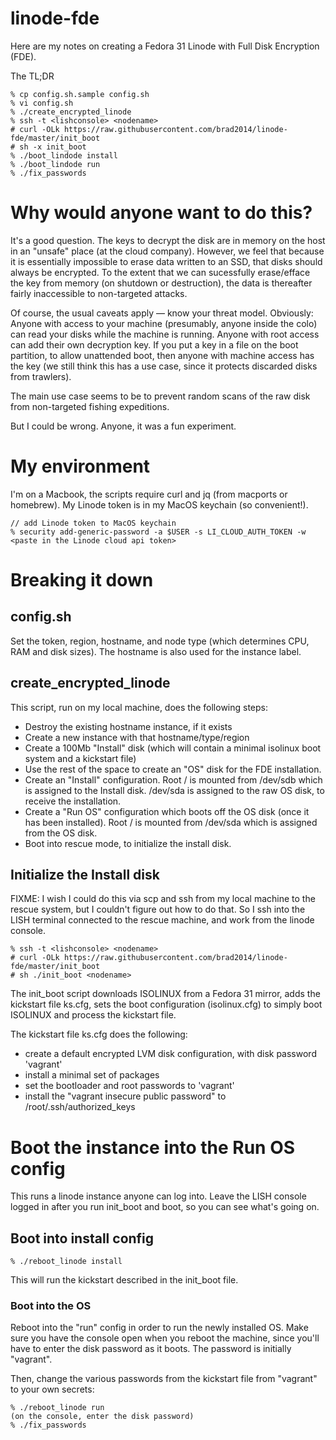 # linode-fde

Here are my notes on creating a Fedora 31 Linode with Full Disk Encryption (FDE).

The TL;DR

```
% cp config.sh.sample config.sh
% vi config.sh
% ./create_encrypted_linode
% ssh -t <lishconsole> <nodename>
# curl -OLk https://raw.githubusercontent.com/brad2014/linode-fde/master/init_boot
# sh -x init_boot
% ./boot_lindode install
% ./boot_lindode run
% ./fix_passwords
```

# Why would anyone want to do this?

It's a good question. The keys to decrypt the disk are in memory
on the host in an "unsafe" place (at the cloud company).  However,
we feel that because it is essentially impossible to erase data
written to an SSD, that disks should always be encrypted.  To the
extent that we can sucessfully erase/efface the key from memory (on
shutdown or destruction), the data is thereafter fairly inaccessible
to non-targeted attacks.

Of course, the usual caveats apply — know your threat model.
Obviously: Anyone with access to your machine (presumably, anyone
inside the colo) can read your disks while the machine is running.
Anyone with root access can add their own decryption key.  If you
put a key in a file on the boot partition, to allow unattended boot,
then anyone with machine access has the key (we still think this
has a use case, since it protects discarded disks from trawlers).

The main use case seems to be to prevent random scans of the raw
disk from non-targeted fishing expeditions.

But I could be wrong.  Anyone, it was a fun experiment.

# My environment

I'm on a Macbook, the scripts require curl and jq (from macports or homebrew).
My Linode token is in my MacOS keychain (so convenient!).

```
// add Linode token to MacOS keychain
% security add-generic-password -a $USER -s LI_CLOUD_AUTH_TOKEN -w
<paste in the Linode cloud api token>
```

# Breaking it down

## config.sh

Set the token, region, hostname, and node type (which determines CPU, RAM and disk sizes).  The hostname is also used for the instance label.

## create_encrypted_linode

This script, run on my local machine, does the following steps:

- Destroy the existing hostname instance, if it exists
- Create a new instance with that hostname/type/region
- Create a 100Mb "Install" disk (which will contain a minimal isolinux boot system and a kickstart file)
- Use the rest of the space to create an "OS" disk for the FDE installation.
- Create an "Install" configuration. Root / is mounted from /dev/sdb which is assigned to the Install disk. /dev/sda is assigned to the raw OS disk, to receive the installation.
- Create a "Run OS" configuration which boots off the OS disk (once it has been installed). Root / is mounted from /dev/sda which is assigned from the OS disk.
- Boot into rescue mode, to initialize the install disk.

## Initialize the Install disk

FIXME: I wish I could do this via scp and ssh from my local machine to the rescue system, but I couldn't figure out how to do that.  So I ssh into the LISH terminal connected to the rescue machine, and work from the linode console.

```
% ssh -t <lishconsole> <nodename>
# curl -OLk https://raw.githubusercontent.com/brad2014/linode-fde/master/init_boot
# sh ./init_boot <nodename>
```

The init_boot script downloads ISOLINUX from a Fedora 31 mirror,
adds the kickstart file ks.cfg, sets the boot configuration (isolinux.cfg) to simply boot ISOLINUX and process the kickstart file.  

The kickstart file ks.cfg does the following:

- create a default encrypted LVM disk configuration, with disk password 'vagrant'
- install a minimal set of packages
- set the bootloader and root passwords to 'vagrant' 
- install the "vagrant insecure public password" to /root/.ssh/authorized_keys

# Boot the instance into the Run OS config

This runs a linode instance anyone can log into.  Leave the LISH console logged in after you run init_boot and boot, so you can see what's going on.

## Boot into install config

```
% ./reboot_linode install
```

This will run the kickstart described in the init_boot file.

### Boot into the OS

Reboot into the "run" config in order to run the newly installed OS.  Make sure you have the console open when you reboot the machine, since you'll have to enter the disk password as it boots.  The password is initially "vagrant".

Then, change the various passwords from the kickstart file from "vagrant" to your own secrets:

```
% ./reboot_linode run
(on the console, enter the disk password)
% ./fix_passwords
```
